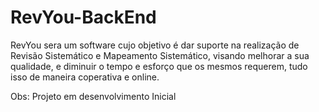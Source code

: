 # RevYou-BackEnd

RevYou sera um software cujo objetivo é dar suporte na realização de Revisão Sistemático e Mapeamento Sistemático, visando melhorar a sua qualidade, e diminuir o tempo e esforço que os mesmos requerem, tudo isso de maneira coperativa e online.

Obs: Projeto em desenvolvimento Inicial
